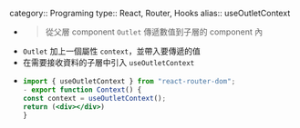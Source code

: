 category:: Programing
type:: React, Router, Hooks
alias:: useOutletContext

- > 從父層 component `Outlet` 傳遞數值到子層的 component 內
- `Outlet` 加上一個屬性 `context`，並帶入要傳遞的值
- 在需要接收資料的子層中引入 `useOutletContext`
- ```jsx
  import { useOutletContext } from "react-router-dom";
  - export function Context() {
  const context = useOutletContext();
  return (<div></div>)
  }
  ```